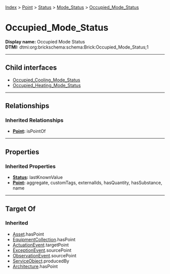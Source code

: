 [Index](../../../../index.md) > [Point](../../../Point.md) > [Status](../../Status.md) > [Mode_Status](../Mode_Status.md) > [Occupied_Mode_Status](#)
# Occupied_Mode_Status

**Display name:** Occupied Mode Status<br />
**DTMI:** dtmi:org:brickschema:schema:Brick:Occupied_Mode_Status;1

---

## Child interfaces
* [Occupied_Cooling_Mode_Status](Occupied_Cooling_Mode_Status.md)
* [Occupied_Heating_Mode_Status](Occupied_Heating_Mode_Status.md)

---

## Relationships

### Inherited Relationships
* **[Point](../../../Point.md):** isPointOf

---

## Properties

### Inherited Properties
* **[Status](../../Status.md):** lastKnownValue
* **[Point](../../../Point.md):** aggregate, customTags, externalIds, hasQuantity, hasSubstance, name

---

## Target Of
### Inherited
* [Asset](../../../../Asset/Asset.md).hasPoint
* [EquipmentCollection](../../../../Collection/EquipmentCollection.md).hasPoint
* [ActuationEvent](../../../../Event/PointEvent/ActuationEvent.md).targetPoint
* [ExceptionEvent](../../../../Event/PointEvent/ExceptionEvent.md).sourcePoint
* [ObservationEvent](../../../../Event/PointEvent/ObservationEvent.md).sourcePoint
* [ServiceObject](../../../../Information/ServiceObject/ServiceObject.md).producedBy
* [Architecture](../../../../Space/Architecture/Architecture.md).hasPoint
